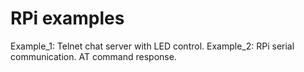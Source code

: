 # RPi examples

Example_1: Telnet chat server with LED control.
Example_2: RPi serial communication. AT command response.